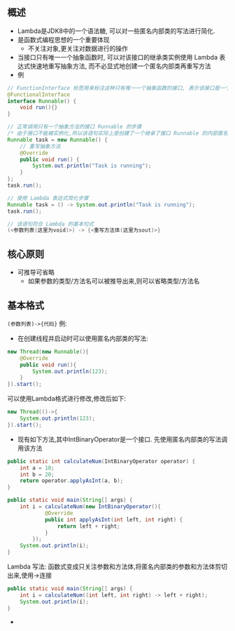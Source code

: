 ## 概述
- Lambda是JDK8中的一个语法糖, 可以对一些匿名内部类的写法进行简化.
- 是函数式编程思想的一个重要体现
	- 不关注对象,更关注对数据进行的操作
- 当接口只有唯一一个抽象函数时, 可以对该接口的继承类实例使用 Lambda 表达式快速地重写抽象方法, 而不必显式地创建一个匿名内部类再重写方法
- 例
```java
// FunctionInterface 标签用来标注这种只有唯一一个抽象函数的接口, 表示该接口是一个函数接口, 可以直接使用 Lambda 表达式重写方法
@FunctionalInterface
interface Runnable() {
	void run(){}
}

// 正常调用只有一个抽象方法的接口 Runnable 的步骤
/* 由于接口不能被实例化,所以该语句实际上是创建了一个继承了接口 Runnable 的内部匿名类并当场实现接口的抽象方法, 然后再将该内部类实例化为 task. */
Runnable task = new Runnable() {
	// 重写抽象方法
    @Override
    public void run() {
        System.out.println("Task is running");
    }
};
task.run();

// 使用 Lambda 表达式简化步骤
Runnable task = () -> System.out.println("Task is running");
task.run();

// 该语句符合 Lambda 的基本句式
(<参数列表(这里为void)>) -> {<重写方法体(这里为sout)>}
```
## 核心原则
- 可推导可省略
	- 如果参数的类型/方法名可以被推导出来,则可以省略类型/方法名
## 基本格式
`(参数列表)->{代码}`
例:
- 在创建线程并启动时可以使用匿名内部类的写法:
```java
new Thread(new Runnable(){
	@Override
	public void run(){
		System.out.println(123);
	}
}).start();
```
可以使用Lambda格式进行修改,修改后如下:
```java
new Thread(()->{
	System.out.println(123);
}).start();
```
-  现有如下方法,其中IntBinaryOperator是一个接口. 先使用匿名内部类的写法调用该方法
```java
public static int calculateNum(IntBinaryOperator operator) {
    int a = 10;
    int b = 20;
    return operator.applyAsInt(a, b);
}

public static void main(String[] args) {
	int i = calculateNum(new IntBinaryOperator(){
			@Override
			public int applyAsInt(int left, int right) {
				return left + right;
			}
		});
	System.out.println(i);
}

```
Lambda 写法: 函数式变成只关注参数和方法体,将匿名内部类的参数和方法体剪切出来,使用->连接
```java
public static void main(String[] args) {
	int i = calculateNum((int left, int right) -> left + right);
	System.out.println(i);
}
```
- 